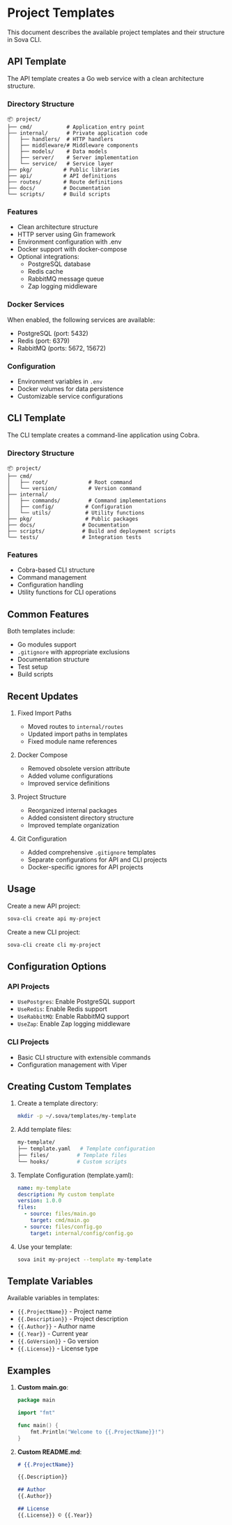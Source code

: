 # Project Templates

This document describes the available project templates and their structure in Sova CLI.

## API Template

The API template creates a Go web service with a clean architecture structure.

### Directory Structure
```
📦 project/
├── cmd/           # Application entry point
├── internal/      # Private application code
│   ├── handlers/  # HTTP handlers
│   ├── middleware/# Middleware components
│   ├── models/    # Data models
│   ├── server/    # Server implementation
│   └── service/   # Service layer
├── pkg/          # Public libraries
├── api/          # API definitions
├── routes/       # Route definitions
├── docs/         # Documentation
└── scripts/      # Build scripts
```

### Features
- Clean architecture structure
- HTTP server using Gin framework
- Environment configuration with .env
- Docker support with docker-compose
- Optional integrations:
  - PostgreSQL database
  - Redis cache
  - RabbitMQ message queue
  - Zap logging middleware

### Docker Services
When enabled, the following services are available:
- PostgreSQL (port: 5432)
- Redis (port: 6379)
- RabbitMQ (ports: 5672, 15672)

### Configuration
- Environment variables in `.env`
- Docker volumes for data persistence
- Customizable service configurations

## CLI Template

The CLI template creates a command-line application using Cobra.

### Directory Structure
```
📦 project/
├── cmd/
│   ├── root/             # Root command
│   └── version/          # Version command
├── internal/
│   ├── commands/         # Command implementations
│   ├── config/          # Configuration
│   └── utils/           # Utility functions
├── pkg/                 # Public packages
├── docs/               # Documentation
├── scripts/            # Build and deployment scripts
└── tests/              # Integration tests
```

### Features
- Cobra-based CLI structure
- Command management
- Configuration handling
- Utility functions for CLI operations

## Common Features

Both templates include:
- Go modules support
- `.gitignore` with appropriate exclusions
- Documentation structure
- Test setup
- Build scripts

## Recent Updates

1. Fixed Import Paths
   - Moved routes to `internal/routes`
   - Updated import paths in templates
   - Fixed module name references

2. Docker Compose
   - Removed obsolete version attribute
   - Added volume configurations
   - Improved service definitions

3. Project Structure
   - Reorganized internal packages
   - Added consistent directory structure
   - Improved template organization

4. Git Configuration
   - Added comprehensive `.gitignore` templates
   - Separate configurations for API and CLI projects
   - Docker-specific ignores for API projects

## Usage

Create a new API project:
```bash
sova-cli create api my-project
```

Create a new CLI project:
```bash
sova-cli create cli my-project
```

## Configuration Options

### API Projects
- `UsePostgres`: Enable PostgreSQL support
- `UseRedis`: Enable Redis support
- `UseRabbitMQ`: Enable RabbitMQ support
- `UseZap`: Enable Zap logging middleware

### CLI Projects
- Basic CLI structure with extensible commands
- Configuration management with Viper

## Creating Custom Templates

1. Create a template directory:
   ```bash
   mkdir -p ~/.sova/templates/my-template
   ```

2. Add template files:
   ```bash
   my-template/
   ├── template.yaml   # Template configuration
   ├── files/         # Template files
   └── hooks/         # Custom scripts
   ```

3. Template Configuration (template.yaml):
   ```yaml
   name: my-template
   description: My custom template
   version: 1.0.0
   files:
     - source: files/main.go
       target: cmd/main.go
     - source: files/config.go
       target: internal/config/config.go
   ```

4. Use your template:
   ```bash
   sova init my-project --template my-template
   ```

## Template Variables

Available variables in templates:

- `{{.ProjectName}}` - Project name
- `{{.Description}}` - Project description
- `{{.Author}}` - Author name
- `{{.Year}}` - Current year
- `{{.GoVersion}}` - Go version
- `{{.License}}` - License type

## Examples

1. **Custom main.go**:
   ```go
   package main

   import "fmt"

   func main() {
       fmt.Println("Welcome to {{.ProjectName}}!")
   }
   ```

2. **Custom README.md**:
   ```markdown
   # {{.ProjectName}}

   {{.Description}}

   ## Author
   {{.Author}}

   ## License
   {{.License}} © {{.Year}}
   ``` 